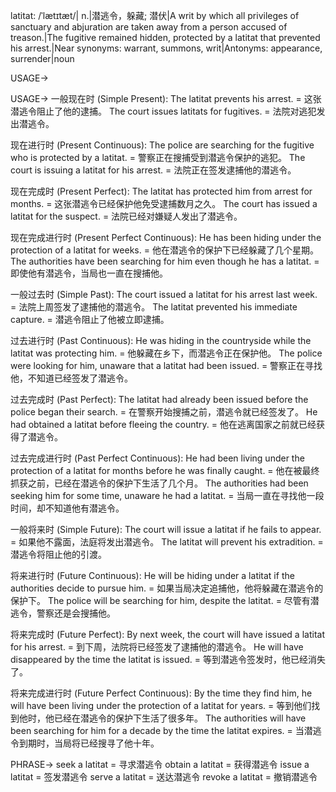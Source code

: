 latitat: /ˈlætɪtæt/| n.|潜逃令，躲藏; 潜伏|A writ by which all privileges of sanctuary and abjuration are taken away from a person accused of treason.|The fugitive remained hidden, protected by a latitat that prevented his arrest.|Near synonyms: warrant, summons, writ|Antonyms: appearance, surrender|noun

USAGE->

USAGE->
一般现在时 (Simple Present):
The latitat prevents his arrest. = 这张潜逃令阻止了他的逮捕。
The court issues latitats for fugitives. = 法院对逃犯发出潜逃令。

现在进行时 (Present Continuous):
The police are searching for the fugitive who is protected by a latitat. = 警察正在搜捕受到潜逃令保护的逃犯。
The court is issuing a latitat for his arrest. = 法院正在签发逮捕他的潜逃令。

现在完成时 (Present Perfect):
The latitat has protected him from arrest for months. = 这张潜逃令已经保护他免受逮捕数月之久。
The court has issued a latitat for the suspect. = 法院已经对嫌疑人发出了潜逃令。


现在完成进行时 (Present Perfect Continuous):
He has been hiding under the protection of a latitat for weeks. = 他在潜逃令的保护下已经躲藏了几个星期。
The authorities have been searching for him even though he has a latitat. = 即使他有潜逃令，当局也一直在搜捕他。

一般过去时 (Simple Past):
The court issued a latitat for his arrest last week. = 法院上周签发了逮捕他的潜逃令。
The latitat prevented his immediate capture. = 潜逃令阻止了他被立即逮捕。

过去进行时 (Past Continuous):
He was hiding in the countryside while the latitat was protecting him. = 他躲藏在乡下，而潜逃令正在保护他。
The police were looking for him, unaware that a latitat had been issued. = 警察正在寻找他，不知道已经签发了潜逃令。

过去完成时 (Past Perfect):
The latitat had already been issued before the police began their search. = 在警察开始搜捕之前，潜逃令就已经签发了。
He had obtained a latitat before fleeing the country. = 他在逃离国家之前就已经获得了潜逃令。

过去完成进行时 (Past Perfect Continuous):
He had been living under the protection of a latitat for months before he was finally caught. = 他在被最终抓获之前，已经在潜逃令的保护下生活了几个月。
The authorities had been seeking him for some time, unaware he had a latitat. = 当局一直在寻找他一段时间，却不知道他有潜逃令。

一般将来时 (Simple Future):
The court will issue a latitat if he fails to appear. = 如果他不露面，法庭将发出潜逃令。
The latitat will prevent his extradition. = 潜逃令将阻止他的引渡。


将来进行时 (Future Continuous):
He will be hiding under a latitat if the authorities decide to pursue him. = 如果当局决定追捕他，他将躲藏在潜逃令的保护下。
The police will be searching for him, despite the latitat. = 尽管有潜逃令，警察还是会搜捕他。


将来完成时 (Future Perfect):
By next week, the court will have issued a latitat for his arrest. = 到下周，法院将已经签发了逮捕他的潜逃令。
He will have disappeared by the time the latitat is issued. = 等到潜逃令签发时，他已经消失了。

将来完成进行时 (Future Perfect Continuous):
By the time they find him, he will have been living under the protection of a latitat for years. = 等到他们找到他时，他已经在潜逃令的保护下生活了很多年。
The authorities will have been searching for him for a decade by the time the latitat expires. = 当潜逃令到期时，当局将已经搜寻了他十年。


PHRASE->
seek a latitat = 寻求潜逃令
obtain a latitat = 获得潜逃令
issue a latitat = 签发潜逃令
serve a latitat = 送达潜逃令
revoke a latitat = 撤销潜逃令
